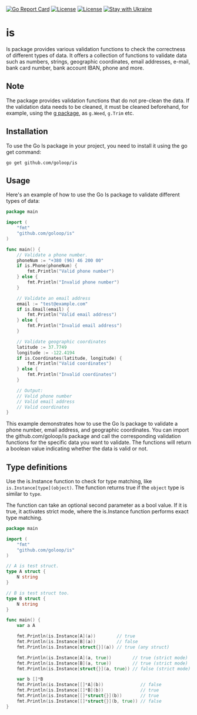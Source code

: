 [![Go Report Card](https://goreportcard.com/badge/github.com/goloop/is)](https://goreportcard.com/report/github.com/goloop/is) [![License](https://img.shields.io/badge/license-MIT-brightgreen)](https://github.com/goloop/is/blob/master/LICENSE) [![License](https://img.shields.io/badge/godoc-YES-green)](https://godoc.org/github.com/goloop/is) [![Stay with Ukraine](https://img.shields.io/static/v1?label=Stay%20with&message=Ukraine%20♥&color=ffD700&labelColor=0057B8&style=flat)](https://u24.gov.ua/)


# is

Is package provides various validation functions to check the correctness of different types of data. It offers a collection of functions to validate data such as numbers, strings, geographic coordinates, email addresses, e-mail, bank card number, bank account IBAN, phone and more.

## Note

The package provides validation functions that do not pre-clean the data. If the validation data needs to be cleaned, it must be cleaned beforehand, for example, using the [g package](https://github.com/goloop/g), as `g.Weed`, `g.Trim` etc.


## Installation

To use the Go Is package in your project, you need to install it using the go get command:

```shell
go get github.com/goloop/is
```

## Usage

Here's an example of how to use the Go Is package to validate different types of data:

```go
package main

import (
	"fmt"
	"github.com/goloop/is"
)

func main() {
	// Validate a phone number.
	phoneNum := "+380 (96) 46 200 00"
	if is.Phone(phoneNum) {
		fmt.Println("Valid phone number")
	} else {
		fmt.Println("Invalid phone number")
	}

	// Validate an email address
	email := "test@example.com"
	if is.Email(email) {
		fmt.Println("Valid email address")
	} else {
		fmt.Println("Invalid email address")
	}

	// Validate geographic coordinates
	latitude := 37.7749
	longitude := -122.4194
	if is.Coordinates(latitude, longitude) {
		fmt.Println("Valid coordinates")
	} else {
		fmt.Println("Invalid coordinates")
	}

	// Output:
	// Valid phone number
	// Valid email address
	// Valid coordinates
}
```

This example demonstrates how to use the Go Is package to validate a phone number, email address, and geographic coordinates. You can import the github.com/goloop/is package and call the corresponding validation functions for the specific data you want to validate. The functions will return a boolean value indicating whether the data is valid or not.


## Type definitions

Use the is.Instance function to check for type matching, like `is.Instance[type](object)`. The function returns true if the `object` type is similar to `type`.

The function can take an optional second parameter as a bool value. If it is true, it activates strict mode, where the is.Instance function performs exact type matching.

```go
package main

import (
	"fmt"
	"github.com/goloop/is"
)

// A is test struct.
type A struct {
    N string
}

// B is test struct too.
type B struct {
    N string
}

func main() {
    var a A

    fmt.Println(is.Instance[A](a))        // true
    fmt.Println(is.Instance[B](a))        // false
    fmt.Println(is.Instance[struct{}](a)) // true (any struct)

    fmt.Println(is.Instance[A](a, true))        // true (strict mode)
    fmt.Println(is.Instance[B](a, true))        // true (strict mode)
    fmt.Println(is.Instance[struct{}](a, true)) // false (strict mode)

    var b []*B
    fmt.Println(is.Instance[[]*A](b))              // false
    fmt.Println(is.Instance[[]*B](b))              // true
    fmt.Println(is.Instance[[]*struct{}](b))       // true
    fmt.Println(is.Instance[[]*struct{}](b, true)) // false
}
```